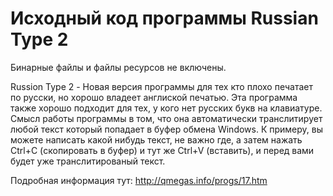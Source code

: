 Исходный код программы Russian Type 2
============

Бинарные файлы и файлы ресурсов не включены.

Russion Type 2 - Новая версия программы для тех кто плохо печатает по русски, но хорошо владеет англиской печатью. Эта программа также хорошо подходит для тех, у кого нет русских букв на клавиатуре.
Смысл работы программы в том, что она автоматически транслитирует любой текст который попадает в буфер обмена Windows. К примеру, вы можете написать какой нибудь текст, не важно где, а затем нажать Ctrl+C (скопировать в буфер) и тут же Ctrl+V (вставить), и перед вами будет уже транслитированый текст.

Подробная информация тут: http://qmegas.info/progs/17.htm
